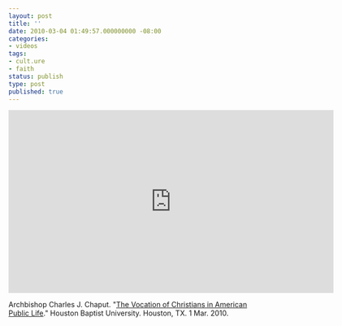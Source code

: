 ```yaml
---
layout: post
title: ''
date: 2010-03-04 01:49:57.000000000 -08:00
categories:
- videos
tags:
- cult.ure
- faith
status: publish
type: post
published: true
---
```

<iframe width="640" height="360" src="https://www.youtube.com/embed/wEMHWy9urzU" frameborder="0" allowfullscreen></iframe>

Archbishop Charles J. Chaput. "[The Vocation of Christians in American Public Life](http://www.archden.org/index.cfm/ID/3489)." Houston Baptist University. Houston, TX. 1 Mar. 2010.
